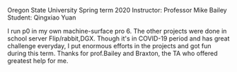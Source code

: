 Oregon State University Spring term 2020
Instructor: Professor Mike Bailey
Student: Qingxiao Yuan

I run p0 in my own machine-surface pro 6. The other projects were done in school server Flip/rabbit,DGX. Though it's in COVID-19 period and has great challenge everyday, I put enormous efforts in the projects and got fun during this term. Thanks for prof.Bailey and Braxton, the TA who offered greatest help for me.
